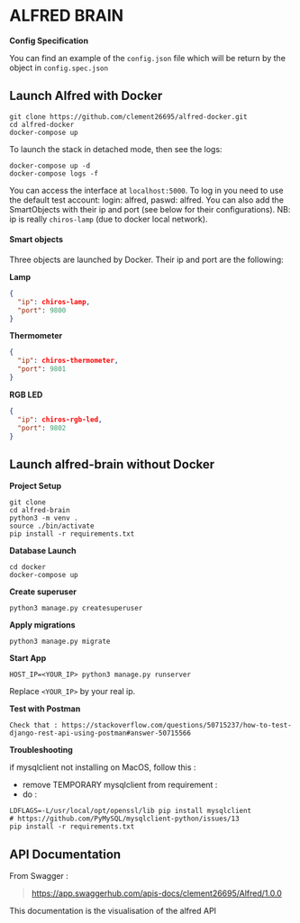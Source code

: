 # ALFRED BRAIN

__Config Specification__

You can find an example of the `config.json` file which will be return by the object in `config.spec.json`

## Launch Alfred with Docker

```
git clone https://github.com/clement26695/alfred-docker.git
cd alfred-docker
docker-compose up
```

To launch the stack in detached mode, then see the logs:
```
docker-compose up -d
docker-compose logs -f
```

You can access the interface at `localhost:5000`. To log in you need to use the default test account: login: alfred, paswd: alfred.
You can also add the SmartObjects with their ip and port (see below for their configurations). NB: ip is really `chiros-lamp` (due to docker local network). 

#### Smart objects

Three objects are launched by Docker. Their ip and port are the following:

__Lamp__
```json
{
  "ip": chiros-lamp,
  "port": 9800
}
```
__Thermometer__
```json
{
  "ip": chiros-thermometer,
  "port": 9801
}
```
__RGB LED__
```json
{
  "ip": chiros-rgb-led,
  "port": 9802
}
```

## Launch alfred-brain without Docker

__Project Setup__
```
git clone
cd alfred-brain
python3 -m venv .
source ./bin/activate
pip install -r requirements.txt
```

__Database Launch__
```
cd docker
docker-compose up
```

__Create superuser__
```
python3 manage.py createsuperuser
```

__Apply migrations__
```
python3 manage.py migrate
```

__Start App__
```
HOST_IP=<YOUR_IP> python3 manage.py runserver
```
Replace `<YOUR_IP>` by your real ip. 

__Test with Postman__
```
Check that : https://stackoverflow.com/questions/50715237/how-to-test-django-rest-api-using-postman#answer-50715566
```

__Troubleshooting__

if mysqlclient not installing on MacOS, follow this :
- remove TEMPORARY mysqlclient from requirement :
- do :
```
LDFLAGS=-L/usr/local/opt/openssl/lib pip install mysqlclient 
# https://github.com/PyMySQL/mysqlclient-python/issues/13
pip install -r requirements.txt
```
## API Documentation

From Swagger : 
> https://app.swaggerhub.com/apis-docs/clement26695/Alfred/1.0.0

This documentation is the visualisation of the alfred API


